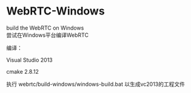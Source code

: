 WebRTC-Windows
==============

build the WebRTC on Windows <br>
尝试在Windows平台编译WebRTC <br>


编译： <br>

Visual Studio 2013 <br>

cmake  2.8.12 <br>

执行 webrtc/build-windows/windows-build.bat 以生成vc2013的工程文件

